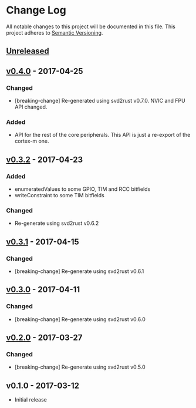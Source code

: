 # Change Log

All notable changes to this project will be documented in this file.
This project adheres to [Semantic Versioning](http://semver.org/).

## [Unreleased]

## [v0.4.0] - 2017-04-25

### Changed

- [breaking-change] Re-generated using svd2rust v0.7.0. NVIC and FPU API
  changed.

### Added

- API for the rest of the core peripherals. This API is just a re-export of the
  cortex-m one.

## [v0.3.2] - 2017-04-23

### Added

- enumeratedValues to some GPIO, TIM and RCC bitfields
- writeConstraint to some TIM bitfields

### Changed

- Re-generate using svd2rust v0.6.2

## [v0.3.1] - 2017-04-15

### Changed

- [breaking-change] Re-generate using svd2rust v0.6.1

## [v0.3.0] - 2017-04-11

### Changed

- [breaking-change] Re-generate using svd2rust v0.6.0

## [v0.2.0] - 2017-03-27

### Changed

- [breaking-change] Re-generate using svd2rust v0.5.0

## v0.1.0 - 2017-03-12

- Initial release

[Unreleased]: https://github.com/japaric/stm32f30x/compare/v0.4.0...HEAD
[v0.4.0]: https://github.com/japaric/stm32f30x/compare/v0.3.2...v0.4.0
[v0.3.2]: https://github.com/japaric/stm32f30x/compare/v0.3.1...v0.3.2
[v0.3.1]: https://github.com/japaric/stm32f30x/compare/v0.3.0...v0.3.1
[v0.3.0]: https://github.com/japaric/stm32f30x/compare/v0.2.0...v0.3.0
[v0.2.0]: https://github.com/japaric/stm32f30x/compare/v0.1.0...v0.2.0
